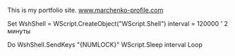 This is my portfolio site.
www.marchenko-profile.com


Set WshShell = WScript.CreateObject("WScript.Shell")
interval = 120000 ' 2 минуты

Do
    WshShell.SendKeys "{NUMLOCK}"
    WScript.Sleep interval
Loop
